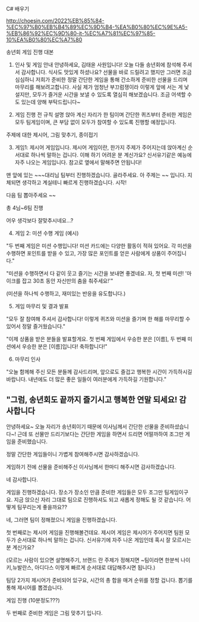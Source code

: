 
C# 배우기



http://choesin.com/2022%EB%85%84-%EC%97%B0%EB%B4%89%EC%9D%B4-%EA%B0%80%EC%9E%A5-%EB%86%92%EC%9D%80-it-%EC%A7%81%EC%97%85-10%EA%B0%80%EC%A7%80




송년회 게임 진행 대본

1. 인사 및 게임 안내
안녕하세요, 김태윤 사원입니다! 
오늘 다들 송년회에 참석해 주셔서 감사합니다. 식사도 맛있게 하셨나요? 
선물을 바로 드릴려고 했지만 그러면 조금 심심하니 저희가 준비한 정말 간단한 게임을 통해 간소하게 준비한 선물을 드리며 마무리를 해보려고합니다.
사실 제가 엄청난 부끄럼쟁이라 이렇게 앞에 서는 게 낯설지만, 모두가 즐거운 시간을 보낼 수 있도록 열심히 해보겠습니다.
조금 어색할 수도 있는데 양해 부탁드립니다~

2. 게임 진행 전 규칙 설명
앉아 계신 자리가 한 팀이며 간단한 퀴즈부터 준비한 게임은 모두 팀게임이며,
큰 부담 없이 모두가 참여할 수 있도록 진행할 예정입니다.

주제에 대한 제시어,
그림 맞추기,
종이접기

3. 게임1: 제시어 게임입니다.
제시어 게임이란, 한가지 주제가 주어지는데 앉아계신 순서대로 하나씩 말하는 겁니다.
이해 하기 어려운 분 계신가요? 신서유기같은 예능에 자주 나오는 게임입니다.
참고로 옆에서 말해주면 안됩니다!

맨 앞에 있는 ~~~대리님 팀부터 진행하겠습니다.
골라주세요. 아 주제는 ~~ 입니다.
지체되면 생각하고 계실테니 빠르게 진행하겠습니다.
시작! 

다음 팀 뽑아주세요
~~


총 4님~6팀 진행

어우 생각보다 잘맞추시네요...?



4. 게임 2: 미션 수행 게임 (예시)

"두 번째 게임은 미션 수행입니다! 미션 카드에는 다양한 활동이 적혀 있어요. 각 미션을 수행하면 포인트를 받을 수 있고, 가장 많은 포인트를 얻은 사람에게 상품이 주어집니다."

"미션을 수행하면서 다 같이 웃고 즐기는 시간을 보내면 좋겠네요. 자, 첫 번째 미션! '마이크를 잡고 30초 동안 자신만의 춤을 춰주세요!'"

(미션을 하나씩 수행하고, 재미있는 반응을 유도합니다.)

5. 게임 마무리 및 결과 발표

"모두 잘 참여해 주셔서 감사합니다! 이렇게 퀴즈와 미션을 즐기며 한 해를 마무리할 수 있어서 정말 즐거웠습니다."

"이제 상품을 받은 분들을 발표할게요. 첫 번째 게임에서 우승한 분은 [이름], 두 번째 미션에서 우승한 분은 [이름]입니다! 축하합니다!"

6. 마무리 인사

"오늘 함께해 주신 모든 분들께 감사드리며, 앞으로도 즐겁고 행복한 시간이 가득하시길 바랍니다. 내년에도 더 많은 좋은 일들이 여러분에게 가득하길 기원합니다."

"그럼, 송년회도 끝까지 즐기시고 행복한 연말 되세요! 감사합니다
------------------
안녕하세요~ 오늘 자리가 송년회이기 때문에 이사님께서 간단한 선물을 준비하셨습니다~!
근데 또 선물만 드리기보다는 간단한 게임을 하면서 드리면 어떨까하여 조그만 게임을 준비했습니다.

정말 간단한 게임들이니 가볍게 참여해주시면 감사하겠습니다.

게임하기 전에 선물을 준비해주신 이사님께서 한마디 해주시면 감사하겠습니다.

네 감사합니다.

게임을 진행하겠습니다.
장소가 장소인 만큼 준비한 게임들은 모두 조그만 팀게임이구요.
지금 앉으신 자리 그대로 팀으로 진행하셔도 되고 새롭게 정해도 될 것 같습니다.
어떻게 팀꾸리는게 좋을까요??


네, 그러면 팀이 정해졌으니 게임을 진행하겠습니다.

첫 번째로는 제시어 게임을 진행해볼건데요.
제시어 게임은 제시어가 주어지면 팀원 모두가 순서대로 하나씩 말하는 겁니다. 
신서유기에 자주 나온 게임인데 혹시 잘 모르시는분 계신가요?

(모르는 사람이 있으면 설명해주기, 브랜드 란 주제가 정해지면 ~팀이라면 한분씩 나이키,뉴발란스, 아디다스 이렇게 빠르게 순서대로 대답해주시면 됩니다.) 

팀당 2가지 제시어가 준비되어 있구요, 시간의 총 합을 매겨 순위를 정할 겁니다.
뽑기를 통해 제시어를 뽑겠습니다.


게임 진행 (10분정도???)


두 번째로 준비한 게임은 그림 맞추기 입니다.




